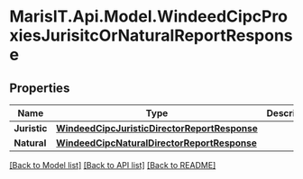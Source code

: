 
# MarisIT.Api.Model.WindeedCipcProxiesJurisitcOrNaturalReportResponse

## Properties

Name | Type | Description | Notes
------------ | ------------- | ------------- | -------------
**Juristic** | [**WindeedCipcJuristicDirectorReportResponse**](WindeedCipcJuristicDirectorReportResponse.md) |  | [optional] 
**Natural** | [**WindeedCipcNaturalDirectorReportResponse**](WindeedCipcNaturalDirectorReportResponse.md) |  | [optional] 

[[Back to Model list]](../README.md#documentation-for-models)
[[Back to API list]](../README.md#documentation-for-api-endpoints)
[[Back to README]](../README.md)

